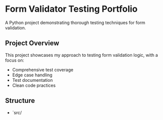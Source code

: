 # Form Validator Testing Portfolio

A Python project demonstrating thorough testing techniques for form validation.

## Project Overview

This project showcases my approach to testing form validation logic, with a focus on:
- Comprehensive test coverage
- Edge case handling
- Test documentation
- Clean code practices

## Structure

- `src/
